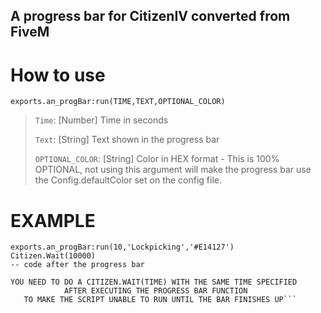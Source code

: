 ## A progress bar for CitizenIV converted from FiveM 

# How to use

`exports.an_progBar:run(TIME,TEXT,OPTIONAL_COLOR)`

> `Time`: [Number] Time in seconds
> 
> `Text`: [String] Text shown in the progress bar
> 
> `OPTIONAL_COLOR`: [String] Color in HEX format - This is 100% OPTIONAL, not using this argument will make the progress bar use the Config.defaultColor set on the config file.


# EXAMPLE
```
exports.an_progBar:run(10,'Lockpicking','#E14127')
Citizen.Wait(10000)
-- code after the progress bar
```
```                         PLEASE NOTE:
YOU NEED TO DO A CITIZEN.WAIT(TIME) WITH THE SAME TIME SPECIFIED
            AFTER EXECUTING THE PROGRESS BAR FUNCTION
   TO MAKE THE SCRIPT UNABLE TO RUN UNTIL THE BAR FINISHES UP```
